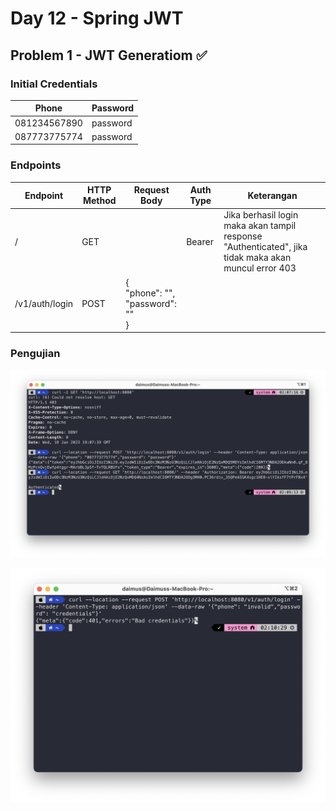 # Day 12 - Spring JWT

## Problem 1 - JWT Generatiom ✅
### Initial Credentials

| Phone         | Password |
|---------------|----------|
| 081234567890  | password |
| 087773775774  | password |

### Endpoints

| Endpoint       | HTTP Method | Request Body                                | Auth Type | Keterangan                                                                                           |
|----------------|-------------|---------------------------------------------|----------|------------------------------------------------------------------------------------------------------|
| /              | GET         |                                             | Bearer   | Jika berhasil login maka akan tampil response "Authenticated", jika tidak maka akan muncul error 403 |
| /v1/auth/login | POST        | {<br/>"phone": "",<br/>"password": ""<br/>} |          |                                                                                                      |

### Pengujian

![Pengujuan Kasus Berhasil](resource/jwt_auth_success.png)

![Pengujian Kasus Gagal](resource/jwt_auth_failure.png)
